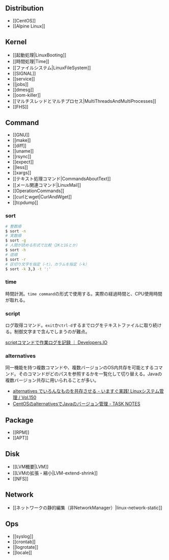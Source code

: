 ## Distribution

* [[CentOS]]
* [[Alpine Linux]]

## Kernel

* [[起動処理|LinuxBooting]]
* [[時間処理|Time]]
* [[ファイルシステム|LinuxFileSystem]]
* [[SIGNAL]]
* [[service]]
* [[jobs]]
* [[dmesg]]
* [[oom-killer]]
* [[マルチスレッドとマルチプロセス|MultiThreadsAndMultiProcesses]]
* [[FHS]]

## Command

* [[GNU]]
* [[make]]
* [[diff]]
* [[uname]]
* [[rsync]]
* [[expect]]
* [[less]]
* [[xargs]]
* [[テキスト処理コマンド|CommandsAboutText]]
* [[メール関連コマンド|LinuxMail]]
* [[OperationCommands]]
* [[curlとwget|CurlAndWget]]
* [[tcpdump]]

### sort

```bash
# 整数順
$ sort -n
# 実数順
$ sort -g
# 人間が読める形式で比較（2Kと1Gとか）
$ sort -h
# 逆順
$ sort -r
# 区切り文字を指定（-t）、カラムを指定（-k）
$ sort -k 3,3 -t ':'
```

### time

時間計測。`time command`の形式で使用する。実際の経過時間と、CPU使用時間が取れる。

### script

ログ取得コマンド。`exit`か`ctrl-d`するまでログをテキストファイルに取り続ける。制御文字まで含んでしまうのが難点。

[scriptコマンドで作業ログを記録 ｜ Developers.IO](http://dev.classmethod.jp/server-side/os/scriptcommand/)

### alternatives

同一機能を持つ複数コマンドや、複数バージョンのOS内共存を可能とするコマンド。そのコマンドがどのパスを参照するかを一覧化して切り替える。Javaの複数バージョン共存に用いられることが多い。

* [alternatives でいろんなものを共存させる - いますぐ実践! Linuxシステム管理 / Vol.150](http://www.usupi.org/sysad/150.html)
* [CentOSのalternativesでJavaのバージョン管理 - TASK NOTES](http://www.task-notes.com/entry/20150530/1432954800)

## Package

* [[RPM]]
* [[APT]]

## Disk

* [[LVM概要|LVM]]
* [[LVMの拡張・縮小|LVM-extend-shrink]]
* [[NFS]]

## Network

* [[ネットワークの静的編集（非NetworkManager）|linux-network-static]]

## Ops

* [[syslog]]
* [[crontab]]
* [[logrotate]]
* [[locale]]